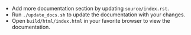 - Add more documentation section by updating `source/index.rst`.
- Run `./update_docs.sh` to update the documentation with your changes.
- Open `build/html/index.html` in your favorite browser to view the documentation.